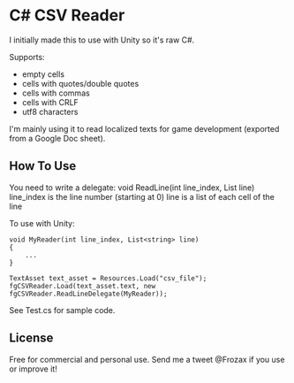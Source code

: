 C# CSV Reader
==========

I initially made this to use with Unity so it's raw C#.

Supports:
- empty cells
- cells with quotes/double quotes
- cells with commas
- cells with CRLF
- utf8 characters

I'm mainly using it to read localized texts for game development (exported from a Google Doc sheet).

How To Use
-------

You need to write a delegate:
    void ReadLine(int line_index, List<string> line)
line_index is the line number (starting at 0)
line is a list of each cell of the line

To use with Unity:
    
    void MyReader(int line_index, List<string> line)
    {
        ...
    }

    TextAsset text_asset = Resources.Load("csv_file");
    fgCSVReader.Load(text_asset.text, new fgCSVReader.ReadLineDelegate(MyReader));

See Test.cs for sample code.


License
-----
Free for commercial and personal use.
Send me a tweet @Frozax if you use or improve it!
